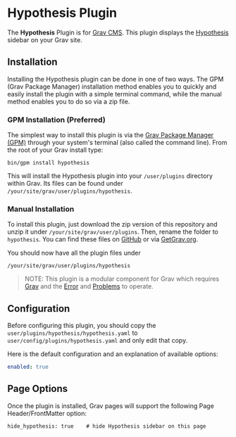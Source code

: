 # Hypothesis Plugin

The **Hypothesis** Plugin is for [Grav CMS](http://github.com/getgrav/grav). This plugin displays the [Hypothesis](https://hypothes.is/) sidebar on your Grav site.

## Installation

Installing the Hypothesis plugin can be done in one of two ways. The GPM (Grav Package Manager) installation method enables you to quickly and easily install the plugin with a simple terminal command, while the manual method enables you to do so via a zip file.

### GPM Installation (Preferred)

The simplest way to install this plugin is via the [Grav Package Manager (GPM)](http://learn.getgrav.org/advanced/grav-gpm) through your system's terminal (also called the command line).  From the root of your Grav install type:

    bin/gpm install hypothesis

This will install the Hypothesis plugin into your `/user/plugins` directory within Grav. Its files can be found under `/your/site/grav/user/plugins/hypothesis`.

### Manual Installation

To install this plugin, just download the zip version of this repository and unzip it under `/your/site/grav/user/plugins`. Then, rename the folder to `hypothesis`. You can find these files on [GitHub](https://github.com/paul-hibbitts/grav-plugin-hypothesis) or via [GetGrav.org](http://getgrav.org/downloads/plugins#extras).

You should now have all the plugin files under

    /your/site/grav/user/plugins/hypothesis

> NOTE: This plugin is a modular component for Grav which requires [Grav](http://github.com/getgrav/grav) and the [Error](https://github.com/getgrav/grav-plugin-error) and [Problems](https://github.com/getgrav/grav-plugin-problems) to operate.

## Configuration

Before configuring this plugin, you should copy the `user/plugins/hypothesis/hypothesis.yaml` to `user/config/plugins/hypothesis.yaml` and only edit that copy.

Here is the default configuration and an explanation of available options:

```yaml
enabled: true
```

## Page Options
Once the plugin is installed, Grav pages will support the following Page Header/FrontMatter option:

```
hide_hypothesis: true    # hide Hypothesis sidebar on this page
```
